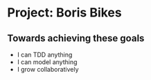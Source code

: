 # Project: Boris Bikes

## Towards achieving these goals

- I can TDD anything
- I can model anything
- I grow collaboratively
